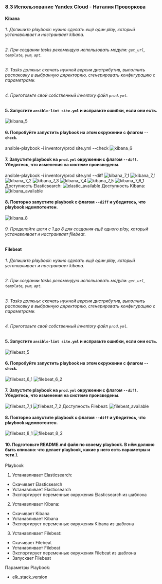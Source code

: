 ### 8.3 Использование Yandex Cloud - Наталия Проворкова
#### Kibana
###### 1. Допишите playbook: нужно сделать ещё один play, который устанавливает и настраивает kibana.
###### 2. При создании tasks рекомендую использовать модули: `get_url`, `template`, `yum`, `apt`.
###### 3. Tasks должны: скачать нужной версии дистрибутив, выполнить распаковку в выбранную директорию, сгенерировать конфигурацию с параметрами.
###### 4. Приготовьте свой собственный inventory файл `prod.yml`.
#### 5. Запустите `ansible-lint site.yml` и исправьте ошибки, если они есть.
![kibana_5](imgs/kibana_5.png)
#### 6. Попробуйте запустить playbook на этом окружении с флагом `--check`.
ansible-playbook -i inventory/prod site.yml --check
![kibana_6](imgs/kibana_6.png)
#### 7. Запустите playbook на `prod.yml` окружении с флагом `--diff`. Убедитесь, что изменения на системе произведены.
ansible-playbook -i inventory/prod site.yml --diff
![kibana_7_1](imgs/kibana_7_0.png)
![kibana_7_1](imgs/kibana_7_1.png)
![kibana_7_2](imgs/kibana_7_2.png)
![kibana_7_3](imgs/kibana_7_3.png)
![kibana_7_4](imgs/kibana_7_4.png)
![kibana_7_5](imgs/kibana_7_5.png)
![kibana_7_6_1](imgs/kibana_7_6_1.png)
Доступность Elasticsearch:
![elastic_available](imgs/elastic_available.png)
Доступность Kibana:
![kibana_available](imgs/kibana_available.png)
#### 8. Повторно запустите playbook с флагом `--diff` и убедитесь, что playbook идемпотентен.
![kibana_8](imgs/kibana_8.png)
###### 9. Проделайте шаги с 1 до 8 для создания ещё одного play, который устанавливает и настраивает filebeat.
#### Filebeat
###### 1. Допишите playbook: нужно сделать ещё один play, который устанавливает и настраивает kibana.
###### 2. При создании tasks рекомендую использовать модули: `get_url`, `template`, `yum`, `apt`.
###### 3. Tasks должны: скачать нужной версии дистрибутив, выполнить распаковку в выбранную директорию, сгенерировать конфигурацию с параметрами.
###### 4. Приготовьте свой собственный inventory файл `prod.yml`.
#### 5. Запустите `ansible-lint site.yml` и исправьте ошибки, если они есть.
![filebeat_5](imgs/filebeat_5.png)
#### 6. Попробуйте запустить playbook на этом окружении с флагом `--check`.
![filebeat_6_1](imgs/filebeat_6_1.png)
![filebeat_6_2](imgs/filebeat_6_2.png)
#### 7. Запустите playbook на `prod.yml` окружении с флагом `--diff`. Убедитесь, что изменения на системе произведены.
![filebeat_7_1](imgs/filebeat_6_1.png)
![filebeat_7_2](imgs/filebeat_6_2.png)
Доступность Filebeat:
![filebeat_available](imgs/filebeat_available.png)
#### 8. Повторно запустите playbook с флагом `--diff` и убедитесь, что playbook идемпотентен.
![filebeat_8_1](imgs/filebeat_8_1.png)
![filebeat_8_2](imgs/filebeat_8_2.png)
#### 10. Подготовьте README.md файл по своему playbook. В нём должно быть описано: что делает playbook, какие у него есть параметры и теги.\
Playbook
1. Устанавливает Elasticsearch:
* Скачивает Elasticsearch
* Устанавливает Elasticsearch
* Экспортирует переменные окружения Elasticsearch из шаблона
2. Устанавливает Kibana:
* Скачивает Kibana
* Устанавливает Kibana
* Экспортирует переменные окружения Kibana из шаблона
3. Устанавливает Filebeat:
* Скачивает Filebeat
* Устанавливает Filebeat
* Экспортирует переменные окружения Filebeat из шаблона
* Запускает Filebeat

Параметры Playbook:
* elk_stack_version